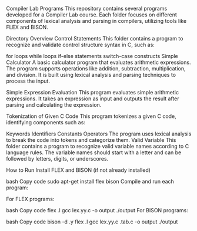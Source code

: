 Compiler Lab Programs
This repository contains several programs developed for a Compiler Lab course. Each folder focuses on different components of lexical analysis and parsing in compilers, utilizing tools like FLEX and BISON.

Directory Overview
Control Statements
This folder contains a program to recognize and validate control structure syntax in C, such as:

for loops
while loops
if-else statements
switch-case constructs
Simple Calculator
A basic calculator program that evaluates arithmetic expressions. The program supports operations like addition, subtraction, multiplication, and division. It is built using lexical analysis and parsing techniques to process the input.

Simple Expression Evaluation
This program evaluates simple arithmetic expressions. It takes an expression as input and outputs the result after parsing and calculating the expression.

Tokenization of Given C Code
This program tokenizes a given C code, identifying components such as:

Keywords
Identifiers
Constants
Operators
The program uses lexical analysis to break the code into tokens and categorize them.
Valid Variable
This folder contains a program to recognize valid variable names according to C language rules. The variable names should start with a letter and can be followed by letters, digits, or underscores.

How to Run
Install FLEX and BISON (if not already installed)

bash
Copy code
sudo apt-get install flex bison
Compile and run each program:

For FLEX programs:

bash
Copy code
flex <filename>.l
gcc lex.yy.c -o output
./output
For BISON programs:

bash
Copy code
bison -d <filename>.y
flex <filename>.l
gcc lex.yy.c <filename>.tab.c -o output
./output
